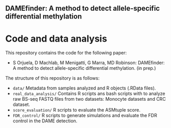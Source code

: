 ## DAMEfinder: A method to detect allele-specific differential methylation

# Code and data analysis

This repository contains the code for the following paper:

* S Orjuela, D Machlab, M Menigatti, G Marra, MD Robinson: DAMEfinder: A method to detect allele-specific differential methylation. (in prep.)

The structure of this repository is as follows:

* `data/` Metadata from samples analyzed and R objects (.RData files).
*  `real_data_analysis/` Contains R scripts ans bash scripts with to analyze raw BS-seq FASTQ files from two datasets: Monocyte datasets and CRC dataset.
* `score_evaluation/` R scripts to evaluate the ASMtuple score.
* `FDR_control/` R scripts to generate simulations and evaluate the FDR control in the DAME detection.


















